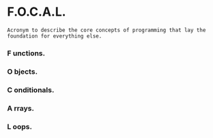 # F.O.C.A.L.

`Acronym to describe the core concepts of programming that lay the foundation for everything else.`

### F unctions.
### O bjects.
### C onditionals.
### A rrays.
### L oops.